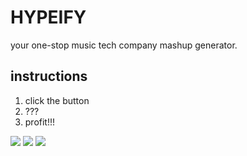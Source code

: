 HYPEIFY
=======

your one-stop music tech company mashup generator.

## instructions
1. click the button
2. ???
3. profit!!!

[![](http://www.bennettk.com/hypeify/hypeify.png)]()
[![](http://www.bennettk.com/hypeify/hypeify-1.png)]()
[![](http://www.bennettk.com/hypeify/hypeify-2.png)]()
